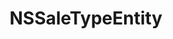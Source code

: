 ﻿---
uid: crmscript_ref_NSSaleTypeEntity
title: NSSaleTypeEntity
intellisense: Void.NSSaleTypeEntity
keywords: NSSaleTypeEntity
so.topic: reference
---
